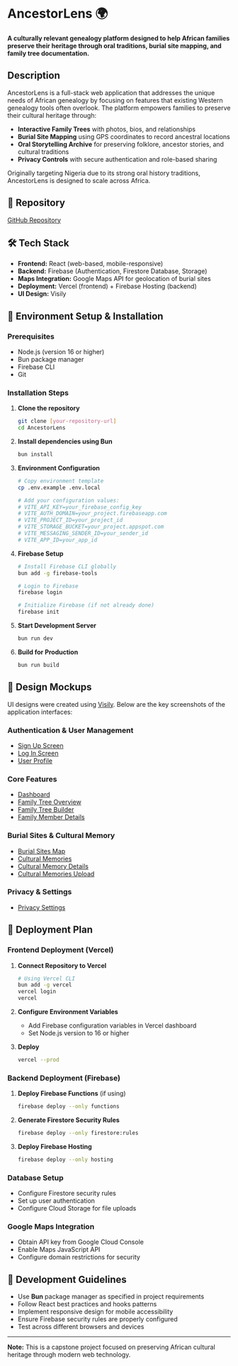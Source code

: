 # AncestorLens 🌍

**A culturally relevant genealogy platform designed to help African families preserve their heritage through oral traditions, burial site mapping, and family tree documentation.**

## Description

AncestorLens is a full-stack web application that addresses the unique needs of African genealogy by focusing on features that existing Western genealogy tools often overlook. The platform empowers families to preserve their cultural heritage through:

- **Interactive Family Trees** with photos, bios, and relationships
- **Burial Site Mapping** using GPS coordinates to record ancestral locations
- **Oral Storytelling Archive** for preserving folklore, ancestor stories, and cultural traditions
- **Privacy Controls** with secure authentication and role-based sharing

Originally targeting Nigeria due to its strong oral history traditions, AncestorLens is designed to scale across Africa.

## 🔗 Repository

[GitHub Repository](https://github.com/OIgboerika/AncestorLens.git)

## 🛠️ Tech Stack

- **Frontend:** React (web-based, mobile-responsive)
- **Backend:** Firebase (Authentication, Firestore Database, Storage)
- **Maps Integration:** Google Maps API for geolocation of burial sites
- **Deployment:** Vercel (frontend) + Firebase Hosting (backend)
- **UI Design:** Visily

## 🚀 Environment Setup & Installation

### Prerequisites

- Node.js (version 16 or higher)
- Bun package manager
- Firebase CLI
- Git

### Installation Steps

1. **Clone the repository**

   ```bash
   git clone [your-repository-url]
   cd AncestorLens
   ```

2. **Install dependencies using Bun**

   ```bash
   bun install
   ```

3. **Environment Configuration**

   ```bash
   # Copy environment template
   cp .env.example .env.local

   # Add your configuration values:
   # VITE_API_KEY=your_firebase_config_key
   # VITE_AUTH_DOMAIN=your_project.firebaseapp.com
   # VITE_PROJECT_ID=your_project_id
   # VITE_STORAGE_BUCKET=your_project.appspot.com
   # VITE_MESSAGING_SENDER_ID=your_sender_id
   # VITE_APP_ID=your_app_id
   ```

4. **Firebase Setup**

   ```bash
   # Install Firebase CLI globally
   bun add -g firebase-tools

   # Login to Firebase
   firebase login

   # Initialize Firebase (if not already done)
   firebase init
   ```

5. **Start Development Server**

   ```bash
   bun run dev
   ```

6. **Build for Production**
   ```bash
   bun run build
   ```

## 🎨 Design Mockups

UI designs were created using [Visily](https://app.visily.ai/projects/aec4800f-3c1d-406e-bd6a-4389cb3bcdca/boards/2162941). Below are the key screenshots of the application interfaces:

### Authentication & User Management

- [Sign Up Screen](./Screens/Sign%20Up.png)
- [Log In Screen](./Screens/Log%20In.png)
- [User Profile](./Screens/User%20Profile.png)

### Core Features

- [Dashboard](./Screens/Dashboard.png)
- [Family Tree Overview](./Screens/Family%20Tree.png)
- [Family Tree Builder](./Screens/Family%20Tree%20Builder.png)
- [Family Member Details](<./Screens/Family%20Tree%20(Member%20Details).png>)

### Burial Sites & Cultural Memory

- [Burial Sites Map](./Screens/Burial%20Sites.png)
- [Cultural Memories](./Screens/Cultural%20Memories.png)
- [Cultural Memory Details](./Screens/Cultural%20Memory%20Details.png)
- [Cultural Memories Upload](./Screens/Cultural%20Memories%20Upload.png)

### Privacy & Settings

- [Privacy Settings](./Screens/Privacy%20Settings.png)

## 🚀 Deployment Plan

### Frontend Deployment (Vercel)

1. **Connect Repository to Vercel**

   ```bash
   # Using Vercel CLI
   bun add -g vercel
   vercel login
   vercel
   ```

2. **Configure Environment Variables**

   - Add Firebase configuration variables in Vercel dashboard
   - Set Node.js version to 16 or higher

3. **Deploy**
   ```bash
   vercel --prod
   ```

### Backend Deployment (Firebase)

1. **Deploy Firebase Functions** (if using)

   ```bash
   firebase deploy --only functions
   ```

2. **Generate Firestore Security Rules**

   ```bash
   firebase deploy --only firestore:rules
   ```

3. **Deploy Firebase Hosting**
   ```bash
   firebase deploy --only hosting
   ```

### Database Setup

- Configure Firestore security rules
- Set up user authentication
- Configure Cloud Storage for file uploads

### Google Maps Integration

- Obtain API key from Google Cloud Console
- Enable Maps JavaScript API
- Configure domain restrictions for security

## 📝 Development Guidelines

- Use **Bun** package manager as specified in project requirements
- Follow React best practices and hooks patterns
- Implement responsive design for mobile accessibility
- Ensure Firebase security rules are properly configured
- Test across different browsers and devices

---

**Note:** This is a capstone project focused on preserving African cultural heritage through modern web technology.
